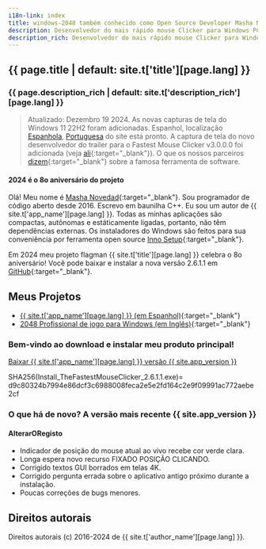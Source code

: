 ```yaml
---
i18n-link: index
title: windows-2048 também conhecido como Open Source Developer Masha Novedad
description: Desenvolvedor do mais rápido mouse Clicker para Windows PC que atinge 100000 cliques por segundo
description_rich: Desenvolvedor do mais rápido mouse Clicker para Windows PC que atinge 100000 cliques por segundo
---
```


## {{ page.title | default: site.t['title'][page.lang] }}

### {{ page.description_rich | default: site.t['description_rich'][page.lang] }}

> Atualizado: Dezembro 19 2024. As novas capturas de tela do Windows 11 22H2 foram adicionadas. Espanhol, localização [Espanhola](https://windows-2048.github.io/es/), [Portuguesa](https://windows-2048.github.io/pt/) do site está pronto. A captura de tela do novo desenvolvedor do trailer para o Fastest Mouse Clicker v3.0.0.0 foi adicionada (veja [ali](https://windows-2048.github.io/The-Fastest-Mouse-Clicker-for-Windows/index.html#TheFastestMouseClickerQt){:target="_blank"}). O que os nossos parceiros [dizem](https://windows-2048.github.io/The-Fastest-Mouse-Clicker-for-Windows/index.html#Partners){:target="_blank"} sobre a famosa ferramenta de software.

#### 2024 é o 8o aniversário do projeto

Olá! Meu nome é [Masha Novedad](https://windows-2048.github.io/resume/){:target="_blank"}. Sou programador de código aberto desde 2016.
Escrevo em baunilha C++.
Eu sou um autor de {{ site.t['app_name'][page.lang] }}.
Todas as minhas aplicações são compactas, autônomas e estáticamente ligadas, portanto, não têm dependências externas.
Os instaladores do Windows são feitos para sua conveniência por ferramenta open source [Inno Setup](https://jrsoftware.org/isinfo.php){:target="_blank"}.

Em 2024 meu projeto flagman {{ site.t['title'][page.lang] }} celebra o 8o aniversário! Você pode baixar e instalar
a nova versão 2.6.1.1
em [GitHub](https://github.com/windows-2048/The-Fastest-Mouse-Clicker-for-Windows/releases/tag/v2.6.1.1){:target="_blank"}.

## Meus Projetos

* [{{ site.t['app_name'][page.lang] }} (em Espanhol)](https://windows-2048.github.io/es/El-Clicker-de-Raton-Mas-Rapido-para-Windows/){:target="_blank"}
* [2048 Profissional de jogo para Windows (em Inglês)](https://github.com/windows-2048/2048-Game-Professional-for-Windows){:target="_blank"}

### Bem-vindo ao download e instalar meu produto principal!

<a href="{{ site.download_link_main }}" class="btn btn--stripe">Baixar {{ site.t['app_name'][page.lang] }} versão {{ site.app_version }}</a>

SHA256(Install_TheFastestMouseClicker_2.6.1.1.exe)= d9c80324b7994e86dcf3c6988008feca2e5e2fd164c2e9f09991ac772aebe2cf

<a name="ChangeLog"></a>
### O que há de novo? A versão mais recente&nbsp;{{ site.app_version }}

#### AlterarORegisto

* Indicador de posição do mouse atual ao vivo recebe cor verde clara.
* Longa espera novo recurso FIXADO POSIÇÃO CLICANDO.
* Corrigido textos GUI borrados em telas 4K.
* Corrigido pergunta errada sobre o aplicativo antigo próximo durante a instalação.
* Poucas correções de bugs menores.

## Direitos autorais

Direitos autorais (c) 2016-2024 de {{ site.t['author_name'][page.lang] }}.
